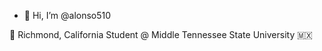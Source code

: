 - 👋 Hi, I’m @alonso510

📍 Richmond, California 
Student @ Middle Tennessee State University
🇲🇽

<!---
alonso510/alonso510 is a ✨ special ✨ repository because its `README.md` (this file) appears on your GitHub profile.
You can click the Preview link to take a look at your changes.
--->
